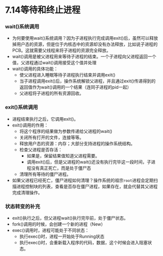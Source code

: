 # 7.14等待和终止进程

### wait()系统调用

*  为何要使用wait()系统调用？因为子进程执行完成调用exit()后，虽然可以释放掉用户态的资源，但是位于内核态中的资源却没有办法释放，比如说子进程的PCB。这就需要父线程来将子进程的资源完全释放。
* wait()调用是被父进程用来等待子进程的结束。一个子进程向父进程返回一个值，父进程通过wait()调用接受这个值并处理
* wait()调用的具体功能：
    * 使父进程进入睡眠等待子进程执行结束并调用exit()
    * 当子进程调用exit()后，操作系统解锁父进程，并且通过exit()传递得到的返回值作为wait()调用的一个结果（连同子进程的pid一起）
    * 父进程将子进程的所有资源回收。

### exit()系统调用

* 进程结束执行之后，它调用exit()。
* exit()调用的作用：
    * 将这个程序的结果做为参数传递给父进程的wait()
    * 关闭所有打开的文件，连接等等。
    * 释放用户态的资源：内存；大部分支持进程的操作系统结构。
    * 检查父进程是否存活：
        * 如果是，保留结果值知道父进程需要。
        * 调用exit()后，但是父进程的wait()还没有执行完毕这一段时间，子进程没有真正死亡，而是处于僵尸态
    * 清理所有等待的僵尸进程。
* 如果父进程已经死亡，僵尸进程如何清理？操作系统的祖宗`root`进程会定期扫描进程控制块的列表，查看是否存在僵尸进程，如果存在，就会代替其父进程完成清理操作。

### 状态转变的补充

* exit()执行之后，但父进程wait()执行完毕前，处于僵尸状态。
* fork()调用的时候，会创建一个新的进程（New）
* exec()调用时，进程可能处于不同状态：
    * 执行exec()时，进程一开始处于Running状态
    * 执行exec()时，会重新载入程序的代码，数据，这个时候会进入阻塞状态。